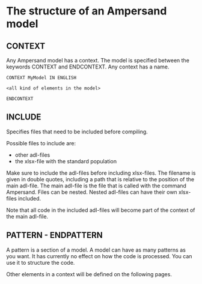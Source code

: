 # The structure of an Ampersand model

## CONTEXT
Any Ampersand model has a context. The model is specified between the keywords CONTEXT and ENDCONTEXT. Any context has a name. 

```
CONTEXT MyModel IN ENGLISH

<all kind of elements in the model>

ENDCONTEXT
```

## INCLUDE
Specifies files that need to be included before compiling.

Possible files to include are:
-	other adl-files 
-	the xlsx-file with the standard population 

Make sure to include the adl-files before including xlsx-files.
The filename is given in double quotes, including a path that is relative to the position of the main adl-file. The main adl-file is the file that is called with the command Ampersand.
Files can be nested. Nested adl-files can have their own xlsx-files included. 

Note that all code in the included adl-files will become part of the context of the main adl-file. 

## PATTERN - ENDPATTERN
A pattern is a section of a model.  A model can have as many patterns as you want.
It has currently no effect on how the code is processed. You can use it to structure the code. 



Other elements in a context will be defined on the following pages.